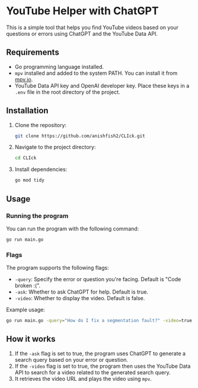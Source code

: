 # YouTube Helper with ChatGPT

This is a simple tool that helps you find YouTube videos based on your questions or errors using ChatGPT and the YouTube Data API.

## Requirements

- Go programming language installed.
- `mpv` installed and added to the system PATH. You can install it from [mpv.io](https://mpv.io/).
- YouTube Data API key and OpenAI developer key. Place these keys in a `.env` file in the root directory of the project.

## Installation

1. Clone the repository:

   ```bash
   git clone https://github.com/anishfish2/CLIck.git
   ```

2. Navigate to the project directory:

   ```bash
   cd CLIck
   ```

3. Install dependencies:

   ```bash
   go mod tidy
   ```

## Usage

### Running the program

You can run the program with the following command:

```bash
go run main.go
```

### Flags

The program supports the following flags:

- `-query`: Specify the error or question you're facing. Default is "Code broken :(".
- `-ask`: Whether to ask ChatGPT for help. Default is true.
- `-video`: Whether to display the video. Default is false.

Example usage:

```bash
go run main.go -query="How do I fix a segmentation fault?" -video=true
```

## How it works

1. If the `-ask` flag is set to true, the program uses ChatGPT to generate a search query based on your error or question.
2. If the `-video` flag is set to true, the program then uses the YouTube Data API to search for a video related to the generated search query.
3. It retrieves the video URL and plays the video using `mpv`.


